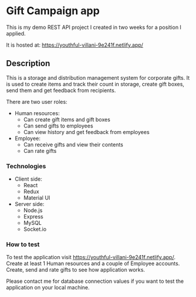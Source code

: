 # Gift Campaign app

This is my demo REST API project I created in two weeks for a position I applied.

It is hosted at: https://youthful-villani-9e241f.netlify.app/

## Description

This is a storage and distribution management system for corporate gifts. It is used to create items and track their count in storage, create gift
boxes, send them and get feedback from recipients.

There are two user roles:
- Human resources:
  - Can create gift items and gift boxes
  - Can send gifts to employees
  - Can view history and get feedback from employees
- Employee:
  - Can receive gifts and view their contents
  - Can rate gifts

### Technologies

- Client side:
  - React
  - Redux
  - Material UI
- Server side:
  - Node.js
  - Express
  - MySQL
  - Socket.io

### How to test

To test the application visit https://youthful-villani-9e241f.netlify.app/. Create at least 1 Human resources and a couple of Employee accounts. Create, send and rate gifts to see how application works.

Please contact me for database connection values if you want to test the application on your local machine.
